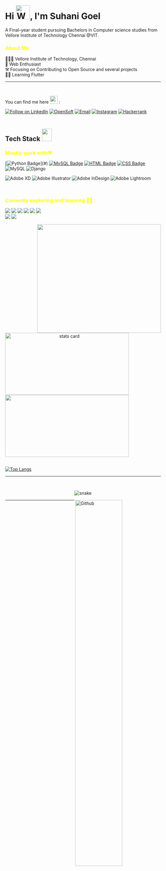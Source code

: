 
<!-- README FILE GITHUB -->
 
<!-- My Template Image  -->
<!-- ![MastHead](https://github.com/manumishra12/manumishra12/blob/main/Intro.jpg) -->

<h1 >Hi <img src="https://raw.githubusercontent.com/nixin72/nixin72/master/wave.gif"  alt="Waving hand animated gif" height="45" width="45" />, I'm Suhani Goel
</h1>

 
 
<!--About Me -->
A Final-year student pursuing Bachelors in Computer science studies from Vellore Institute of Technology Chennai @VIT.



<h3 style="color:yellow;" > About Me </h3>  
 <div>
👨🏻‍🎓 Vellore Institute of Technology, Chennai
<br>🤖 Web  Enthusiast
<br>⚒️ Focusing on Contributing to Open Source and several projects
<br>👨‍💻 Learning  Flutter 

</div>

<hr>
<br>

You can find me here <img src="https://github.com/hariketsheth/hariketsheth/blob/main/img/handshake.gif" height="25px" style="margin-bottom: -5px;"> :
<p align="left">
<a href="https:"> <img title="Follow on LinkedIn" src="https://img.shields.io/badge/LinkedIn-0077B5?style=for-the-badge&logo=linkedin&logoColor=white"/></a>
<a href="https://hashnode.com/@SuhaniGoel2812"> <img title="OpenSoft" src="https://img.shields.io/badge/Hashnode-2962FF?style=for-the-badge&logo=hashnode&logoColor=white"/></a>
<a href="mailto:suhani281202goel@gmail.com"> <img title="Email" src="https://img.shields.io/badge/Gmail-D14836?style=for-the-badge&logo=gmail&logoColor=white"/></a>
<a href="https://www.instagram.com/suhani_goell/"> <img title="Instagram" src="https://img.shields.io/badge/Instagram-%23E4405F.svg?style=for-the-badge&logo=Instagram&logoColor=white"/></a>
<a href="https://www.hackerrank.com/Suhani_Goel"> <img title="Hackerrank" src="https://img.shields.io/badge/-Hackerrank-2EC866?style=for-the-badge&logo=HackerRank&logoColor=white"/></a>

 <br>
 <br>

<!--My Skills and Current Learning Badges  -->
<h2> Tech Stack <img src = "https://media2.giphy.com/media/QssGEmpkyEOhBCb7e1/giphy.gif?cid=ecf05e47a0n3gi1bfqntqmob8g9aid1oyj2wr3ds3mg700bl&rid=giphy.gif" width = 32px; height=40px> </h2> 

<h3 style="color:yellow;margin-bottom: 15px;" >Mostly work with⚒️</h3> 
<div>


[![Python Badge](https://img.shields.io/badge/PYTHON-yellow?style=for-the-badge&logo=python&logoColor=white")](#) [![MySQL Badge](https://img.shields.io/badge/MySQL-ff7926?style=for-the-badge&logo=mysql&logoColor=white)](#) [![HTML Badge](https://img.shields.io/badge/HTML5-E34F26?style=for-the-badge&logo=html5&logoColor=white)](#)  [![CSS Badge](https://img.shields.io/badge/CSS-239120?&style=for-the-badge&logo=css3&logoColor=white)](#) ![MySQL](https://img.shields.io/badge/mysql-%2300f.svg?style=for-the-badge&logo=mysql&logoColor=white)  ![Django](https://img.shields.io/badge/django-%23092E20.svg?style=for-the-badge&logo=django&logoColor=white)   
  
 

<!--  Badges -->
<p align="center"> 
 
![Adobe XD](https://img.shields.io/badge/Adobe%20XD-470137?style=for-the-badge&logo=Adobe%20XD&logoColor=#FF61F6) ![Adobe Illustrator](https://img.shields.io/badge/adobe%20illustrator-%23FF9A00.svg?style=for-the-badge&logo=adobe%20illustrator&logoColor=white)  ![Adobe InDesign](https://img.shields.io/badge/Adobe%20InDesign-49021F?style=for-the-badge&logo=adobeindesign&logoColor=white) ![Adobe Lightroom](https://img.shields.io/badge/Adobe%20Lightroom-31A8FF.svg?style=for-the-badge&logo=Adobe%20Lightroom&logoColor=white) 
 
 
 
</p> 
<br>
 
</div>


<h3 style="color:yellow;margin-bottom: 15px;"  >Currently exploring and learning 👨‍💻 :</h3>  

<p>
<img src="https://img.shields.io/badge/Flutter-2dbfe3?style=for-the-badge&logo=flutter&logoColor=white">
<img src="https://img.shields.io/badge/React-2d73e3?style=for-the-badge&logo=react&logoColor=white">
<img src="https://img.shields.io/badge/Firebase-FFCB2B?style=for-the-badge&logo=firebase&logoColor=white">
<img src="https://img.shields.io/badge/Java-b0331a?style=for-the-badge&logo=java&logoColor=white">
<img src="https://img.shields.io/badge/Node%20Js-398726?style=for-the-badge&logo=node-dot-js&logoColor=white">

<img src="https://img.shields.io/badge/FastAPI-005571?style=for-the-badge&logo=fastapi">
<br>
<img src="https://img.shields.io/badge/Keras-%23D00000.svg?style=for-the-badge&logo=Keras&logoColor=white">
<img src="https://img.shields.io/badge/TensorFlow-%23FF6F00.svg?style=for-the-badge&logo=TensorFlow&logoColor=white">

</p>

 


<p>
  <img align="right" height="350" width="400" src="https://cdn.dribbble.com/users/416610/screenshots/4801105/media/be031f8d02ca8cc404d44be54ee2c493.gif" /> </a>

  <a align= "center" href="https://github.com/suhani2812">
  <img alt= "stats card" height="200px" width="400" src="https://github-readme-streak-stats.herokuapp.com/?user=manumishra12&theme=radical">
  <br>

  <img height="200px" width="400" src="https://github-readme-stats.vercel.app/api?username=manumishra12&count_private=true&theme=radical&show_icons=true" />
  <br>
  <br>


  [![Top Langs](https://github-readme-stats.vercel.app/api/top-langs/?username=manumishra12&layout=compact&theme=radical&show_icons=true)](https://github.com/manumishra12/github-readme-stats)

</p>

<hr>
<br>


<!-- [![Suhani's github activity graph](https://activity-graph.herokuapp.com/graph?username=suhani2812&theme=github)](https://github.com/suhani2812/github-readme-activity-graph) 
<hr>

-->



<!-- SNAKE GRID -->
<p align="center">
  <img src="https://github.com/suhani2812/suhani2812/blob/output/github-contribution-grid-snake.svg" alt="snake"></center>
</p>



<!-- Github  Cat Climbing -->
<img width="55%" align="right" alt="Github" src="https://raw.githubusercontent.com/onimur/.github/master/.resources/git-header.svg" />








<!-- //////////////////////////////////////////////////////////////////////////////////////////////////////// -->




<!-- EXTRA BADGES -->
<!-- <a href="https://www.python.org" target="_blank" rel="noreferrer"> <img src="https://raw.githubusercontent.com/devicons/devicon/master/icons/python/python-original.svg" alt="python" width="40" height="40"/> </a> 
 

<a href="https://www.w3schools.com/css/" target="_blank" rel="noreferrer"> <img src="https://raw.githubusercontent.com/devicons/devicon/master/icons/css3/css3-original-wordmark.svg" alt="css3" width="40" height="40"/> </a>
 
<a href="https://www.w3.org/html/" target="_blank" rel="noreferrer"> <img src="https://raw.githubusercontent.com/devicons/devicon/master/icons/html5/html5-original-wordmark.svg" alt="html5" width="40" height="40"/> </a> 

  <!-- <a href="https://www.mathworks.com/" target="_blank" rel="noreferrer"> <img src="https://upload.wikimedia.org/wikipedia/commons/2/21/Matlab_Logo.png" alt="matlab" width="40" height="40"/> </a>  -->

  <!-- <img src="https://img.shields.io/badge/AdobeXD-b0331a?style=for-the-badge&logo=AdobeXD&logoColor=white"> -->
<!-- ![Sketch](https://img.shields.io/badge/Sketch-FFB387?style=for-the-badge&logo=sketch&logoColor=black) 
![FastAPI](https://img.shields.io/badge/FastAPI-005571?style=for-the-badge&logo=fastapi) -->
 
 <!-- <p align="left"> <a href="https://twitter.com/ishikakesarwan4" target="blank"><img src="https://img.shields.io/twitter/follow/ishikakesarwan4?logo=twitter&style=for-the-badge" alt="ishikakesarwan4" /></a> </p> 

<!-- <img align="right" height="350" width="400" src="https://cdn.dribbble.com/users/2238041/screenshots/4763918/working.gif" /> </a> -->
 <!-- <a href="https://www.adobe.com/products/xd.html" target="_blank" rel="noreferrer"> <img src="https://cdn.worldvectorlogo.com/logos/adobe-xd.svg" alt="xd" width="40" height="40"/> </a>  <a href="https://www.photoshop.com/en" target="_blank" rel="noreferrer"> <img src="https://raw.githubusercontent.com/devicons/devicon/master/icons/photoshop/photoshop-line.svg" alt="photoshop" width="40" height="40"/> </a> <a href="https://www.adobe.com/in/products/illustrator.html" target="_blank" rel="noreferrer"> <img src="https://www.vectorlogo.zone/logos/adobe_illustrator/adobe_illustrator-icon.svg" alt="illustrator" width="40" height="40"/> </a> <a href="https://www.figma.com/" target="_blank" rel="noreferrer"> <img src="https://www.vectorlogo.zone/logos/figma/figma-icon.svg" alt="figma" width="40" height="40"/> </a> -->
 
 
 
 
<!--
 Mail ID Links  
 📫 How to reach me **connectsuhani281202goel@gmail.com**
 <br><br>
 <hr>
-->



<!--
<!-- Social Media Handel Links  
<h4  style="color:yellow;margin-bottom: 20px;" >◻ Coding Profiles 💻</h4>  
<div >
 
[![Hackerrank Badge](https://img.shields.io/badge/HackerRank-2EC866?style=flat&logo=HackerRank&logoColor=white)](https://www.hackerrank.com/Suhani_Goel)
</p>
<br>

<h4 style="color:yellow;margin-bottom: 20px;" >◻ Lets Connect <img src="https://github.com/hariketsheth/hariketsheth/blob/main/img/handshake.gif" height="25px" style="margin-bottom: -5px;">  </h4>
<div>

[![GitHub Badge](https://img.shields.io/badge/-GitHub-black?style=flat&labelColor=white&logo=github&logoColor=black)](https://github.com/suhani2812)    [![Linkedin Badge](https://img.shields.io/badge/-Linkedin-0e76a8?style=flat&labelColor=white&logo=linkedin&logoColor=0e76a8)](https://www.linkedin.com/in/suhani-goel-70683021b/)       [![Mail Badge](https://img.shields.io/badge/-Gmail-c0392b?style=flat&labelColor=white&logo=gmail&logoColor=c0392b)](mailto:connectsuhani281202goel@gmail.com)           [![Instagram Badge](https://img.shields.io/badge/-Instagram-e84393?style=flat&labelColor=white&logo=instagram&logoColor=e84393)](https://www.instagram.com/suhani_goell/)     [![Twitter Badge]





<!-- CODE EAT SLEEP REPEAT Gify -->
<!--  <h2><img src = "https://media0.giphy.com/media/KDDpcKigbfFpnejZs6/giphy.gif?cid=ecf05e47oy6f4zjs8g1qoiystc56cu7r9tb8a1fe76e05oty&rid=giphy.gif" width = 100px></h2> -->
<hr>



<!-- Contribution Tracking Chart -->
<!--[![Manu's github activity graph](https://activity-graph.herokuapp.com/graph?username=suhani2812&theme=react-dark)](https://github.com/suhani2812/github-readme-activity-graph)-->













<!-- OTHER STUFF COMMENTED -->
<!-- #Connect social media -->
<!-- <h3 align="center">Connect with me:</h3>
<p align="center"> -->

<!-- <a href="https://www.linkedin.com/in/ishika-kesarwani-3b32811a6/" target="blank"><img align="center" src="https://img.icons8.com/cute-clipart/64/000000/linkedin.png" alt="ishika kesarwani" height="50" width="50" /></a>&nbsp;&nbsp;&nbsp;&nbsp; -->

<!-- <a href="https://www.instagram.com/suhani_goell/" target="blank"><img align="center" src="https://img.icons8.com/cute-clipart/64/000000/instagram-new.png" alt="suhani" height="50" width="50" /></a>
</p>
<hr> -->

<!-- #Snake contribution -->
<!-- <p align="center">
  <img src="https://github.com/manumishra12/suhani2812/raw/output/github-contribution-grid-snake.svg" alt="snake"></center>
</p> -->


<!-- Skills Panel -->

<!-- <h2> Skills <img src = "https://media2.giphy.com/media/QssGEmpkyEOhBCb7e1/giphy.gif?cid=ecf05e47a0n3gi1bfqntqmob8g9aid1oyj2wr3ds3mg700bl&rid=giphy.gif" width = 32px> </h2>

<a href= https://github.com/suhani2812?tab=repositories&q=&type=&language=python&sort= > <img width ='32px' src ='https://raw.githubusercontent.com/suhani2812/githubAboutMeGenerator/main/icons/python.svg'> </a>

<a href= https://github.com/suhani2812?tab=repositories&q=&type=&language=reactjs&sort= > <img width ='32px' src ='https://raw.githubusercontent.com/suhani2812/githubAboutMeGenerator/main/icons/reactjs.svg'> </a>

<a href= https://github.com/suhani2812?tab=repositories&q=&type=&language=javascript&sort= > <img width ='32px' src ='https://raw.githubusercontent.com/suhani2812/githubAboutMeGenerator/main/icons/javascript.svg'> </a>



<a href= https://github.com/suhani2812?tab=repositories&q=&type=&language=c&sort= > <img width ='32px' src ='https://raw.githubusercontent.com/suhani2812/githubAboutMeGenerator/main/icons/c.svg'> </a>

<a href= https://github.com/suhani2812?tab=repositories&q=&type=&language=cpp&sort= > <img width ='32px' src ='https://raw.githubusercontent.com/suhani2812/githubAboutMeGenerator/main/icons/cpp.svg'> </a> -->

<!-- <a href= https://github.com/suhani2812?tab=repositories&q=&type=&language=scikit&sort= > <img width ='32px' src ='https://raw.githubusercontent.com/rahulbanerjee26/githubAboutMeGenerator/main/icons/scikit.svg'> </a> -->

<!-- <a href= https://github.com/suhani2812?tab=repositories&q=&type=&language=sqlite&sort= > <img width ='32px' src ='https://raw.githubusercontent.com/rahulbanerjee26/githubAboutMeGenerator/main/icons/sqlite.svg'> </a> -->

<!-- <a href= https://github.com/suhani2812?tab=repositories&q=&type=&language=pytorch&sort= > <img width ='32px' src ='https://raw.githubusercontent.com/rahulbanerjee26/githubAboutMeGenerator/main/icons/pytorch.svg'> </a> -->







<!--/////////////////////////////////////////////////////////////////////////////////////////////////////////////////////////////////////////////////  -->
<!--
**suhani2812/suhani2812** is a ✨ _special_ ✨ repository because its `README.md` (this file) appears on your GitHub profile.

Here are some ideas to get you started:

- 🔭 I’m currently working on ...
- 🌱 I’m currently learning ...
- 👯 I’m looking to collaborate on ...
- 🤔 I’m looking for help with ...
- 💬 Ask me about ...
- 📫 How to reach me: ...
- 😄 Pronouns: ...
- ⚡ Fun fact: ...
-->
